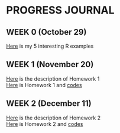 # PROGRESS JOURNAL
## WEEK 0 (October 29)

[Here](files/example_homework_0.Rmd.html) is my 5 interesting R examples

## WEEK 1 (November 20)
[Here](files/IE582_Fall20_Homework1.pdf) is the description of Homework 1 \
[Here](files/IE582_Kaya_HW1.html) is Homework 1 and [codes](files/IE582_Kaya_HW1.Rmd)

## WEEK 2 (December 11)
[Here](files/IE582_Fall20_Homework2.pdf) is the description of Homework 2 \
[Here](files/IE582_HW2_KAYA.html) is Homework 2 and [codes](files/IE582_HW2_KAYA.Rmd)
